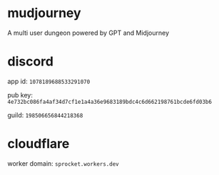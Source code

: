 # mudjourney
A multi user dungeon powered by GPT and Midjourney

# discord
app id: `1078189688533291070`

pub key: `4e732bc086fa4af34d7cf1e1a4a36e9683189bdc4c6d662198761bcde6fd03b6`

guild: `198506656844218368`

# cloudflare
worker domain: `sprocket.workers.dev`
